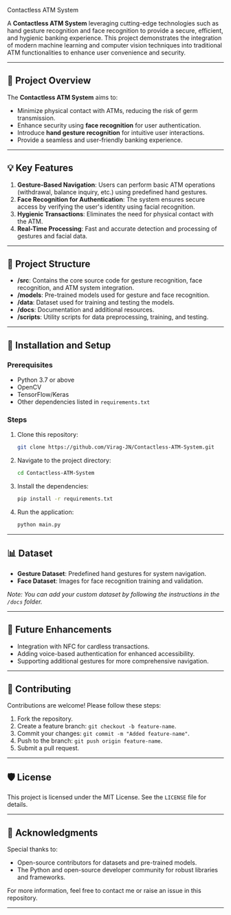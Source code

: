  Contactless ATM System

A **Contactless ATM System** leveraging cutting-edge technologies such as hand gesture recognition and face recognition to provide a secure, efficient, and hygienic banking experience. This project demonstrates the integration of modern machine learning and computer vision techniques into traditional ATM functionalities to enhance user convenience and security.

---

## 📝 Project Overview

The **Contactless ATM System** aims to:
- Minimize physical contact with ATMs, reducing the risk of germ transmission.
- Enhance security using **face recognition** for user authentication.
- Introduce **hand gesture recognition** for intuitive user interactions.
- Provide a seamless and user-friendly banking experience.

---

## 💡 Key Features
1. **Gesture-Based Navigation**: Users can perform basic ATM operations (withdrawal, balance inquiry, etc.) using predefined hand gestures.
2. **Face Recognition for Authentication**: The system ensures secure access by verifying the user's identity using facial recognition.
3. **Hygienic Transactions**: Eliminates the need for physical contact with the ATM.
4. **Real-Time Processing**: Fast and accurate detection and processing of gestures and facial data.

---

## 📁 Project Structure

- **/src**: Contains the core source code for gesture recognition, face recognition, and ATM system integration.
- **/models**: Pre-trained models used for gesture and face recognition.
- **/data**: Dataset used for training and testing the models.
- **/docs**: Documentation and additional resources.
- **/scripts**: Utility scripts for data preprocessing, training, and testing.

---

## 🔧 Installation and Setup

### Prerequisites
- Python 3.7 or above
- OpenCV
- TensorFlow/Keras
- Other dependencies listed in `requirements.txt`

### Steps
1. Clone this repository:
   ```bash
   git clone https://github.com/Virag-JN/Contactless-ATM-System.git
   ```
2. Navigate to the project directory:
   ```bash
   cd Contactless-ATM-System
   ```
3. Install the dependencies:
   ```bash
   pip install -r requirements.txt
   ```
4. Run the application:
   ```bash
   python main.py
   ```

---

## 📊 Dataset

- **Gesture Dataset**: Predefined hand gestures for system navigation.
- **Face Dataset**: Images for face recognition training and validation.

*Note: You can add your custom dataset by following the instructions in the `/docs` folder.*

---

## 🚀 Future Enhancements

- Integration with NFC for cardless transactions.
- Adding voice-based authentication for enhanced accessibility.
- Supporting additional gestures for more comprehensive navigation.

---

## 🤝 Contributing

Contributions are welcome! Please follow these steps:
1. Fork the repository.
2. Create a feature branch: `git checkout -b feature-name`.
3. Commit your changes: `git commit -m "Added feature-name"`.
4. Push to the branch: `git push origin feature-name`.
5. Submit a pull request.

---

## 🛡️ License

This project is licensed under the MIT License. See the `LICENSE` file for details.

---

## 🙌 Acknowledgments

Special thanks to:
- Open-source contributors for datasets and pre-trained models.
- The Python and open-source developer community for robust libraries and frameworks.

For more information, feel free to contact me or raise an issue in this repository.

---

